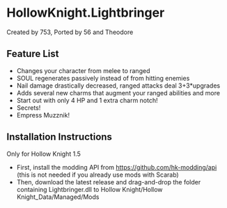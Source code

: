 # HollowKnight.Lightbringer

Created by 753, Ported by 56 and Theodore

## Feature List

+ Changes your character from melee to ranged
+ SOUL regenerates passively instead of from hitting enemies
+ Nail damage drastically decreased, ranged attacks deal 3+3*upgrades
+ Adds several new charms that augment your ranged abilities and more
+ Start out with only 4 HP and 1 extra charm notch!
+ Secrets!
+ Empress Muzznik!

## Installation Instructions

Only for Hollow Knight 1.5 
+ First, install the modding API from https://github.com/hk-modding/api (this is not needed if you already use mods with Scarab)
+ Then, download the latest release and drag-and-drop the folder containing Lightbringer.dll to Hollow Knight/Hollow Knight_Data/Managed/Mods
